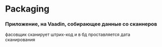 # Packaging
<h3>Приложение, на Vaadin, собирающее данные со сканнеров</h3>

фасовщик сканирует штрих-код и в бд проставляется дата сканирования
